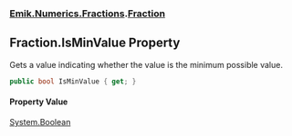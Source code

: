 ### [Emik.Numerics.Fractions](Emik.Numerics.Fractions.md 'Emik.Numerics.Fractions').[Fraction](Fraction.md 'Emik.Numerics.Fractions.Fraction')

## Fraction.IsMinValue Property

Gets a value indicating whether the value is the minimum possible value.

```csharp
public bool IsMinValue { get; }
```

#### Property Value
[System.Boolean](https://docs.microsoft.com/en-us/dotnet/api/System.Boolean 'System.Boolean')
